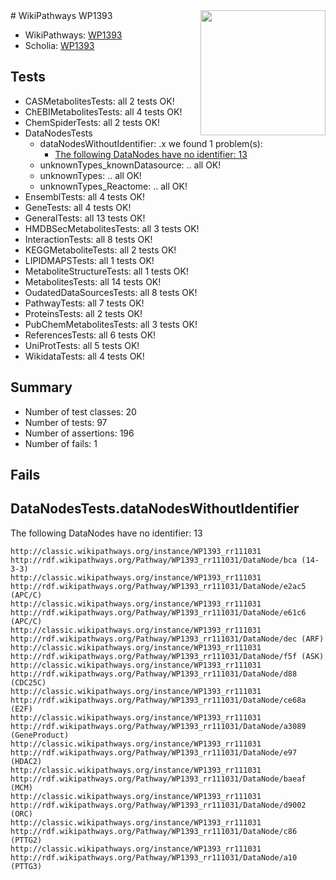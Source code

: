 <img style="float: right; width: 200px" src="https://upload.wikimedia.org/wikipedia/commons/thumb/8/83/Wplogo_with_text_500.png/640px-Wplogo_with_text_500.png" />
# WikiPathways WP1393

* WikiPathways: [WP1393](https://wikipathways.org/pathways/WP1393)
* Scholia: [WP1393](https://scholia.toolforge.org/wikipathways/WP1393)
## Tests
* CASMetabolitesTests: all 2 tests OK!
* ChEBIMetabolitesTests: all 4 tests OK!
* ChemSpiderTests: all 2 tests OK!
* DataNodesTests
    * dataNodesWithoutIdentifier: .x we found 1 problem(s):
        * [The following DataNodes have no identifier: 13](#8792c493)
    * unknownTypes_knownDatasource: .. all OK!
    * unknownTypes: .. all OK!
    * unknownTypes_Reactome: .. all OK!
* EnsemblTests: all 4 tests OK!
* GeneTests: all 4 tests OK!
* GeneralTests: all 13 tests OK!
* HMDBSecMetabolitesTests: all 3 tests OK!
* InteractionTests: all 8 tests OK!
* KEGGMetaboliteTests: all 2 tests OK!
* LIPIDMAPSTests: all 1 tests OK!
* MetaboliteStructureTests: all 1 tests OK!
* MetabolitesTests: all 14 tests OK!
* OudatedDataSourcesTests: all 8 tests OK!
* PathwayTests: all 7 tests OK!
* ProteinsTests: all 2 tests OK!
* PubChemMetabolitesTests: all 3 tests OK!
* ReferencesTests: all 6 tests OK!
* UniProtTests: all 5 tests OK!
* WikidataTests: all 4 tests OK!


## Summary

* Number of test classes: 20
* Number of tests: 97
* Number of assertions: 196
* Number of fails: 1

## Fails

<a name="8792c493" />

## DataNodesTests.dataNodesWithoutIdentifier

The following DataNodes have no identifier: 13
```
http://classic.wikipathways.org/instance/WP1393_rr111031 http://rdf.wikipathways.org/Pathway/WP1393_rr111031/DataNode/bca (14-3-3)
http://classic.wikipathways.org/instance/WP1393_rr111031 http://rdf.wikipathways.org/Pathway/WP1393_rr111031/DataNode/e2ac5 (APC/C)
http://classic.wikipathways.org/instance/WP1393_rr111031 http://rdf.wikipathways.org/Pathway/WP1393_rr111031/DataNode/e61c6 (APC/C)
http://classic.wikipathways.org/instance/WP1393_rr111031 http://rdf.wikipathways.org/Pathway/WP1393_rr111031/DataNode/dec (ARF)
http://classic.wikipathways.org/instance/WP1393_rr111031 http://rdf.wikipathways.org/Pathway/WP1393_rr111031/DataNode/f5f (ASK)
http://classic.wikipathways.org/instance/WP1393_rr111031 http://rdf.wikipathways.org/Pathway/WP1393_rr111031/DataNode/d88 (CDC25C)
http://classic.wikipathways.org/instance/WP1393_rr111031 http://rdf.wikipathways.org/Pathway/WP1393_rr111031/DataNode/ce68a (E2F)
http://classic.wikipathways.org/instance/WP1393_rr111031 http://rdf.wikipathways.org/Pathway/WP1393_rr111031/DataNode/a3089 (GeneProduct)
http://classic.wikipathways.org/instance/WP1393_rr111031 http://rdf.wikipathways.org/Pathway/WP1393_rr111031/DataNode/e97 (HDAC2)
http://classic.wikipathways.org/instance/WP1393_rr111031 http://rdf.wikipathways.org/Pathway/WP1393_rr111031/DataNode/baeaf (MCM)
http://classic.wikipathways.org/instance/WP1393_rr111031 http://rdf.wikipathways.org/Pathway/WP1393_rr111031/DataNode/d9002 (ORC)
http://classic.wikipathways.org/instance/WP1393_rr111031 http://rdf.wikipathways.org/Pathway/WP1393_rr111031/DataNode/c86 (PTTG2)
http://classic.wikipathways.org/instance/WP1393_rr111031 http://rdf.wikipathways.org/Pathway/WP1393_rr111031/DataNode/a10 (PTTG3)
```

